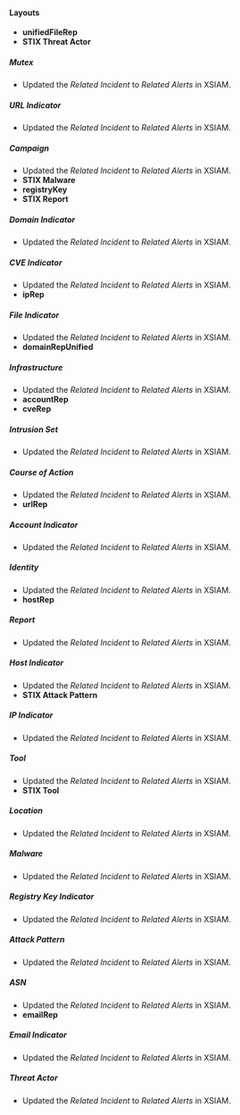 
#### Layouts
- **unifiedFileRep**
- **STIX Threat Actor**
##### Mutex
- Updated the *Related Incident* to *Related Alerts* in XSIAM.
##### URL Indicator
- Updated the *Related Incident* to *Related Alerts* in XSIAM.
##### Campaign
- Updated the *Related Incident* to *Related Alerts* in XSIAM.
- **STIX Malware**
- **registryKey**
- **STIX Report**
##### Domain Indicator
- Updated the *Related Incident* to *Related Alerts* in XSIAM.
##### CVE Indicator
- Updated the *Related Incident* to *Related Alerts* in XSIAM.
- **ipRep**
##### File Indicator
- Updated the *Related Incident* to *Related Alerts* in XSIAM.
- **domainRepUnified**
##### Infrastructure
- Updated the *Related Incident* to *Related Alerts* in XSIAM.
- **accountRep**
- **cveRep**
##### Intrusion Set
- Updated the *Related Incident* to *Related Alerts* in XSIAM.
##### Course of Action
- Updated the *Related Incident* to *Related Alerts* in XSIAM.
- **urlRep**
##### Account Indicator
- Updated the *Related Incident* to *Related Alerts* in XSIAM.
##### Identity
- Updated the *Related Incident* to *Related Alerts* in XSIAM.
- **hostRep**
##### Report
- Updated the *Related Incident* to *Related Alerts* in XSIAM.
##### Host Indicator
- Updated the *Related Incident* to *Related Alerts* in XSIAM.
- **STIX Attack Pattern**
##### IP Indicator
- Updated the *Related Incident* to *Related Alerts* in XSIAM.
##### Tool
- Updated the *Related Incident* to *Related Alerts* in XSIAM.
- **STIX Tool**
##### Location
- Updated the *Related Incident* to *Related Alerts* in XSIAM.
##### Malware
- Updated the *Related Incident* to *Related Alerts* in XSIAM.
##### Registry Key Indicator
- Updated the *Related Incident* to *Related Alerts* in XSIAM.
##### Attack Pattern
- Updated the *Related Incident* to *Related Alerts* in XSIAM.
##### ASN
- Updated the *Related Incident* to *Related Alerts* in XSIAM.
- **emailRep**
##### Email Indicator
- Updated the *Related Incident* to *Related Alerts* in XSIAM.
##### Threat Actor
- Updated the *Related Incident* to *Related Alerts* in XSIAM.
